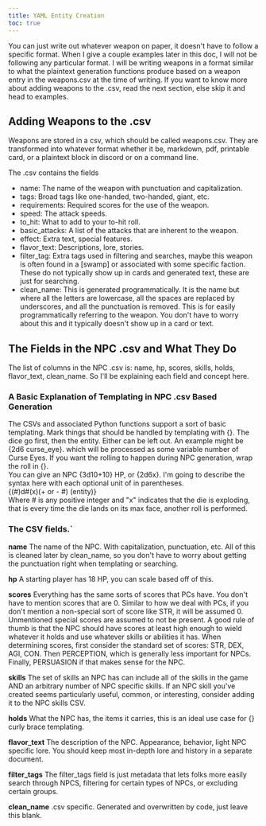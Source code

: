 ```yaml
---
title: YAML Entity Creation
toc: true
---
```


<!-- just grabbing some of the stuff out of the old npc csv doc....and wep doc -->


You can just write out whatever weapon on paper, it doesn't have to follow a specific format. When I give a couple examples later in this doc, I will not be following any particular format. I will be writing weapons in a format similar to what the plaintext generation functions produce based on a weapon entry in the weapons.csv at the time of writing. If you want to know more about adding weapons to the .csv, read the next section, else skip it and head to examples.

## Adding Weapons to the .csv

Weapons are stored in a csv, which should be called weapons.csv. They are transformed into whatever format whether it be, markdown, pdf, printable card, or a plaintext block in discord or on a command line.

The .csv contains the fields 
- name: The name of the weapon with punctuation and capitalization.
- tags: Broad tags like one-handed, two-handed, giant, etc.
- requirements: Required scores for the use of the weapon.
- speed: The attack speeds.
- to_hit: What to add to your to-hit roll.
- basic_attacks: A list of the attacks that are inherent to the weapon.
- effect: Extra text, special features.
- flavor_text: Descriptions, lore, stories.
- filter_tag: Extra tags used in filtering and searches, maybe this weapon is often found in a [swamp] or associated with some specific faction. These do not typically show up in cards and generated text, these are just for searching.
- clean_name: This is generated programmatically. It is the name but where all the letters are lowercase, all the spaces are replaced by underscores, and all the punctuation is removed. This is for easily programmatically referring to the weapon. You don't have to worry about this and it typically doesn't show up in a card or text.

## The Fields in the NPC .csv and What They Do 

The list of columns in the NPC .csv is: name, hp, scores, skills, holds, flavor_text, clean_name. So I'll be explaining each field and concept here. 

### A Basic Explanation of Templating in NPC .csv Based Generation 
The CSVs and associated Python functions support a sort of basic templating. Mark things that should be handled by templating with {}. The dice go first, then the entity. Either can be left out.
An example might be {2d6 curse_eye}. which will be processed as some variable number of Curse Eyes.
If you want the rolling to happen during NPC generation, wrap the roll in {}.  
You can give an NPC {3d10+10} HP, or {2d6x}.
I'm going to describe the syntax here with each optional unit of in parentheses.  
{(#)d#(x)(+ or - #) (entity)}  
Where # is any positive integer and "x" indicates that the die is exploding, that is every time the die lands on its max face, another roll is performed.

### The CSV fields.`

**name** 
The name of the NPC. With capitalization, punctuation, etc. All of this is cleaned later by clean_name, so you don't have to worry about getting the punctuation right when templating or searching.

**hp**
A starting player has 18 HP, you can scale based off of this. 

**scores**
Everything has the same sorts of scores that PCs have. You don't have to mention scores that are 0. Similar to how we deal with PCs, if you don't mention a non-special sort of score like STR, it will be assumed 0. Unmentioned special scores are assumed to not be present. A good rule of thumb is that the NPC should have scores at least high enough to wield whatever it holds and use whatever skills or abilities it has. When determining scores, first consider the standard set of scores: STR, DEX, AGI, CON. Then PERCEPTION, which is generally less important for NPCs. Finally, PERSUASION if that makes sense for the NPC.

**skills**
The set of skills an NPC has can include all of the skills in the game AND an arbitrary number of NPC specific skills. If an NPC skill you've created seems particularly useful, common, or interesting, consider adding it to the NPC skills CSV.

**holds**
What the NPC has, the items it carries, this is an ideal use case for {} curly brace templating.

**flavor_text**
The description of the NPC. Appearance, behavior, light NPC specific lore. You should keep most in-depth lore and history in a separate document.

**filter_tags**
The filter_tags field is just metadata that lets folks more easily search through NPCS, filtering for certain types of NPCs, or excluding certain groups.

**clean_name**
.csv specific. Generated and overwritten by code, just leave this blank.